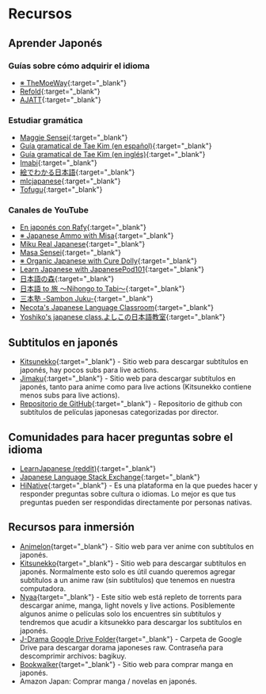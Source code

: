 # Recursos
## Aprender Japonés
### Guías sobre cómo adquirir el idioma
* [※ TheMoeWay](https://learnjapanese.moe/){:target="_blank"}
* [Refold](https://refold.la/es/){:target="_blank"}
* [AJATT](http://www.alljapaneseallthetime.com/){:target="_blank"}

### Estudiar gramática
* [Maggie Sensei](https://maggiesensei.com/){:target="_blank"}
* [Guía gramatical de Tae Kim (en español)](http://www.guidetojapanese.org/spanish/){:target="_blank"}
* [Guía gramatical de Tae Kim (en inglés)](https://guidetojapanese.org/learn/grammar/){:target="_blank"}
* [Imabi](https://www.imabi.net/){:target="_blank"}
* [絵でわかる日本語](https://www.edewakaru.com/archives/cat_179055.html){:target="_blank"}
* [mlcjapanese](https://www.mlcjapanese.co.jp/n4.html){:target="_blank"}
* [Tofugu](https://www.tofugu.com/){:target="_blank"}

### Canales de YouTube
* [En japonés con Rafy](https://www.youtube.com/c/EnJapon%C3%A9sConRafy){:target="_blank"}
* [※ Japanese Ammo with Misa](https://www.youtube.com/c/JapaneseAmmowithMisa){:target="_blank"}
* [Miku Real Japanese](https://www.youtube.com/channel/UCsQCbl3a9FtYvA55BxdzYiQ){:target="_blank"}
* [Masa Sensei](https://www.youtube.com/c/MasaSensei){:target="_blank"}
* [※ Organic Japanese with Cure Dolly](https://www.youtube.com/channel/UCkdmU8hGK4Fg3LghTVtKltQ){:target="_blank"}
* [Learn Japanese with JapanesePod101](https://www.youtube.com/c/japanesepod101){:target="_blank"}
* [日本語の森](https://www.youtube.com/c/nihongonomori2013){:target="_blank"}
* [日本語 to 旅 〜Nihongo to Tabi〜](https://www.youtube.com/channel/UCJUQG9V0DuccWVOw8ovzTsQ){:target="_blank"}
* [三本塾 -Sambon Juku-](https://www.youtube.com/channel/UC0ujXryUUwILURRKt9Eh7Nw){:target="_blank"}
* [Necota's Japanese Language Classroom](https://www.youtube.com/channel/UCRueOUh7I2IHP74irBGf1mA){:target="_blank"}
* [Yoshiko's japanese class.よしこの日本語教室](https://www.youtube.com/channel/UCmGDPdyye0U6bJ0npDdUIfw){:target="_blank"}

## Subtitulos en japonés
* [Kitsunekko](https://kitsunekko.net/){:target="_blank"} - Sitio web para descargar subtítulos en japonés, hay pocos subs para live actions.
* [Jimaku](https://jimaku.cc/){:target="_blank"} - Sitio web para descargar subtítulos en japonés, tanto para anime como para live actions (Kitsunekko contiene menos subs para live actions).
* [Repositorio de GitHub](https://github.com/eurusdagr/Japanese-Movies-Subtitles){:target="_blank"} - Repositorio de github con subtítulos de películas japonesas categorizadas por director.


## Comunidades para hacer preguntas sobre el idioma
* [LearnJapanese (reddit)](https://www.reddit.com/r/LearnJapanese/){:target="_blank"}
* [Japanese Language Stack Exchange](https://japanese.stackexchange.com/){:target="_blank"}
* [HiNative](https://hinative.com/){:target="_blank"} - Es una plataforma en la que puedes hacer y responder preguntas sobre cultura o idiomas. Lo mejor es que tus preguntas pueden ser respondidas directamente por personas nativas.

## Recursos para inmersión
* [Animelon](https://animelon.com/){target="_blank"} - Sitio web para ver anime con subtítulos en japonés.
* [Kitsunekko](https://kitsunekko.net/){target="_blank"} - Sitio web para descargar subtítulos en japonés. Normalmente esto solo es útil cuando queremos agregar subtítulos a un anime raw (sin subtítulos) que tenemos en nuestra computadora.
* [Nyaa](https://nyaa.si/){target="_blank"} - Este sitio web está repleto de torrents para descargar anime, manga, light novels y live actions. Posiblemente algunos anime o películas solo los encuentres sin subtítulos y tendremos que acudir a kitsunekko para descargar los subtítulos en japonés.
* [J-Drama Google Drive Folder](https://drive.google.com/drive/folders/0B4SicD-zZ_Z1SWtNWjlfMmJtRFE?resourcekey=0-Mb-d6oqmNscdL_zO16m4Uw){target="_blank"} - Carpeta de Google Drive para descargar dorama japoneses raw. Contraseña para descomprimir archivos: bagikuy.
* [Bookwalker](https://bookwalker.jp/top/?pid=FcV8y7){target="_blank"} - Sitio web para comprar manga en japonés.
* Amazon Japan: Comprar manga / novelas en japonés. 